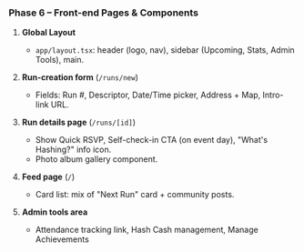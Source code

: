 ### Phase 6 – Front-end Pages & Components

1. **Global Layout**

   - `app/layout.tsx`: header (logo, nav), sidebar (Upcoming, Stats, Admin Tools), main.

2. **Run-creation form** (`/runs/new`)

   - Fields: Run #, Descriptor, Date/Time picker, Address + Map, Intro-link URL.

3. **Run details page** (`/runs/[id]`)

   - Show Quick RSVP, Self-check-in CTA (on event day), "What's Hashing?" info icon.
   - Photo album gallery component.

4. **Feed page** (`/`)

   - Card list: mix of "Next Run" card + community posts.

5. **Admin tools area**

   - Attendance tracking link, Hash Cash management, Manage Achievements
